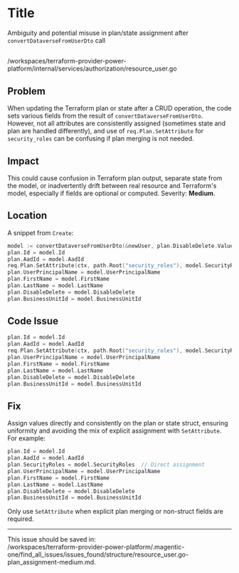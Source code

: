 # Title

Ambiguity and potential misuse in plan/state assignment after `convertDataverseFromUserDto` call

##

/workspaces/terraform-provider-power-platform/internal/services/authorization/resource_user.go

## Problem

When updating the Terraform plan or state after a CRUD operation, the code sets various fields from the result of `convertDataverseFromUserDto`. However, not all attributes are consistently assigned (sometimes state and plan are handled differently), and use of `req.Plan.SetAttribute` for `security_roles` can be confusing if plan merging is not needed.

## Impact

This could cause confusion in Terraform plan output, separate state from the model, or inadvertently drift between real resource and Terraform's model, especially if fields are optional or computed. Severity: **Medium**.

## Location

A snippet from `Create`:

```go
model := convertDataverseFromUserDto(&newUser, plan.DisableDelete.ValueBool())
plan.Id = model.Id
plan.AadId = model.AadId
req.Plan.SetAttribute(ctx, path.Root("security_roles"), model.SecurityRoles)
plan.UserPrincipalName = model.UserPrincipalName
plan.FirstName = model.FirstName
plan.LastName = model.LastName
plan.DisableDelete = model.DisableDelete
plan.BusinessUnitId = model.BusinessUnitId
```

## Code Issue

```go
plan.Id = model.Id
plan.AadId = model.AadId
req.Plan.SetAttribute(ctx, path.Root("security_roles"), model.SecurityRoles)
plan.UserPrincipalName = model.UserPrincipalName
plan.FirstName = model.FirstName
plan.LastName = model.LastName
plan.DisableDelete = model.DisableDelete
plan.BusinessUnitId = model.BusinessUnitId
```

## Fix

Assign values directly and consistently on the plan or state struct, ensuring uniformity and avoiding the mix of explicit assignment with `SetAttribute`. For example:

```go
plan.Id = model.Id
plan.AadId = model.AadId
plan.SecurityRoles = model.SecurityRoles  // Direct assignment
plan.UserPrincipalName = model.UserPrincipalName
plan.FirstName = model.FirstName
plan.LastName = model.LastName
plan.DisableDelete = model.DisableDelete
plan.BusinessUnitId = model.BusinessUnitId
```

Only use `SetAttribute` when explicit plan merging or non-struct fields are required.

---

This issue should be saved in:  
/workspaces/terraform-provider-power-platform/.magentic-one/find_all_issues/issues_found/structure/resource_user.go-plan_assignment-medium.md.
